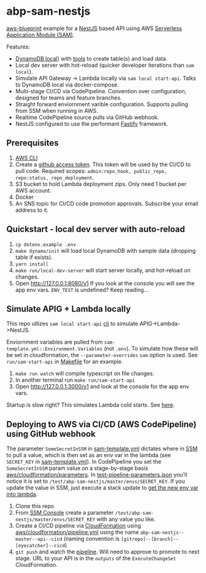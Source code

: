 # abp-sam-nestjs

[aws-blueprint](https://github.com/rynop/aws-blueprint) example for a [NestJS](https://nestjs.com/) based API using AWS [Serverless Application Module (SAM)](https://github.com/awslabs/serverless-application-model).

Features:

-  [DynamoDB local](https://hub.docker.com/r/amazon/dynamodb-local)) with [tools](./dynamodb) to create table(s) and load data.
-  Local dev server with hot-reload (quicker developer iterations than `sam local`).
-  Simulate API Gateway -> Lambda locally via `sam local start-api`.  Talks to DynamoDB local via docker-compose.
-  Multi-stage CI/CD via CodePipeline.  Convention over configuration, designed for teams and feature branches.
-  Straight forward enviornment varible configuration.  Supports pulling from SSM when running in AWS.
-  Realtime CodePipeline source pulls via GitHub webhook.
-  NestJS configured to use the performant [Fastify](https://docs.nestjs.com/techniques/performance) framework.

## Prerequisites

1.  [AWS CLI](https://docs.aws.amazon.com/cli/latest/userguide/cli-chap-install.html)
1.  Create a [github access token](https://github.com/settings/tokens). This token will be used by the CI/CD to pull code. Required scopes: `admin:repo_hook, public_repo, repo:status, repo_deployment`.
1.  S3 bucket to hold Lambda deployment zips. Only need 1 bucket per AWS account.
1.  Docker
1.  An SNS topic for CI/CD code promotion approvals. Subscribe your email address to it.

## Quickstart - local dev server with auto-reload

1.  `cp dotenv.example .env`
1.  `make dynamo/init` will load local DynamoDB with sample data (dropping table if exists).
1.  `yarn install`
1.  `make run/local-dev-server` will start server locally, and hot-reload on changes.
1.  Open http://127.0.0.1:8080/v1 If you look at the console you will see the app env vars. `ENV_TEST` is undefined? Keep reading...

## Simulate APIG + Lambda locally

This repo utlizes `sam local start-api` [cli](https://docs.aws.amazon.com/serverless-application-model/latest/developerguide/serverless-sam-cli-using-start-api.html) to simulate APIG->Lambda->NestJS.

Enviornment variables are pulled from `sam-template.yml::Environment.Variables` (not `.env`).  To simulate how these will be set in cloudformation, the `--parameter-overrides` `sam` option is used.  See `run/sam-start-api` in [Makefile](./Makefile) for an example.

1. `make run watch` will compile typescript on file changes.
1. In another terminal run `make run/sam-start-api`
1. Open http://127.0.0.1:3000/v1 and look at the console for the app env vars.

Startup is slow right? This simulates Lambda cold starts. See [here](https://github.com/awslabs/aws-sam-cli/issues/239).

## Deploying to AWS via CI/CD (AWS CodePipeline) using GitHub webhook

The parameter `SomeSecretInSSM` in [sam-template.yml](./sam-template.yml) dictates where in [SSM](https://console.aws.amazon.com/systems-manager/parameters) to pull a value, which is then set as an env var in the lambda (see `SECRET_KEY` in [sam-template.yml](./sam-template.yml)). In CodePipeline you set the `SomeSecretInSSM` param value on a stage-by-stage basis [aws/cloudformation/parameters](./aws/cloudformation/parameters).  In [test-pipeline-parameters.json](./aws/cloudformation/parameters/test--pipeline-parameters.json) you'll notice it is set to `/test/abp-sam-nestjs/master/envs/SECRET_KEY`. If you update the value in SSM, just execute a stack update to [get the new env var into lambda](https://aws.amazon.com/blogs/mt/integrating-aws-cloudformation-with-aws-systems-manager-parameter-store/).

1. Clone this repo
1. From [SSM Console](https://console.aws.amazon.com/systems-manager/parameters) create a parameter `/test/abp-sam-nestjs/master/envs/SECRET_KEY` with any value you like.
1. Create a CI/CD pipeline via [CloudFormation](https://console.aws.amazon.com/cloudformation/home?region=us-east-1#/stacks/create/template) using [aws/cloudformation/pipeline.yml](./aws/cloudformation/pipeline.yml) using the name `abp-sam-nestjs--master--api--cicd` (naming convention is `[gitrepo]--[branch]--[eyecatcher]--cicd`)
1. `git push` and watch the [pipeline](https://console.aws.amazon.com/codesuite/codepipeline/pipelines).  Will need to approve to promote to next stage.  URL to your API is in the `outputs` of the `ExecuteChangeSet` CloudFormation.

